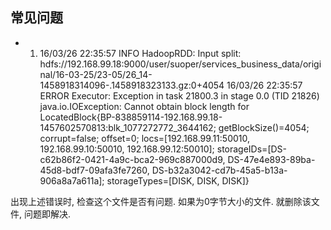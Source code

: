 ## 常见问题

* 1. 16/03/26 22:35:57 INFO HadoopRDD: Input split: hdfs://192.168.99.18:9000/user/suoper/services_business_data/original/16-03-25/23-05/26_14-1458918314096-.1458918323133.gz:0+4054
     16/03/26 22:35:57 ERROR Executor: Exception in task 21800.3 in stage 0.0 (TID 21826)
     java.io.IOException: Cannot obtain block length for LocatedBlock{BP-838859114-192.168.99.18-1457602570813:blk_1077272772_3644162; getBlockSize()=4054; corrupt=false; offset=0; locs=[192.168.99.11:50010, 192.168.99.10:50010, 192.168.99.12:50010]; storageIDs=[DS-c62b86f2-0421-4a9c-bca2-969c887000d9, DS-47e4e893-89ba-45d8-bdf7-09afa3fe7260, DS-b32a3042-cd7b-45a5-b13a-906a8a7a611a]; storageTypes=[DISK, DISK, DISK]}
     
 出现上述错误时, 检查这个文件是否有问题. 如果为0字节大小的文件. 就删除该文件, 问题即解决.